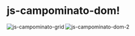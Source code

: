 # js-campominato-dom!

![js-campominato-grid](https://user-images.githubusercontent.com/36935960/216840839-17e540ae-e077-425a-b60e-84e12a17f12e.png)
![js-campominato-dom-2](https://user-images.githubusercontent.com/36935960/216840840-59d27284-72a3-4ff8-9c77-0575fdd212ee.png)
